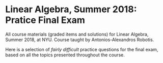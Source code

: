 # Linear Algebra, Summer 2018: Pratice Final Exam

All course materials (graded items and solutions) for Linear Algebra, Summer 2018, at NYU. Course taught by Antonios-Alexandros Robotis.

Here is a selection of *fairly difficult* practice questions for the final exam, based on all the topics presented throughout the course.
